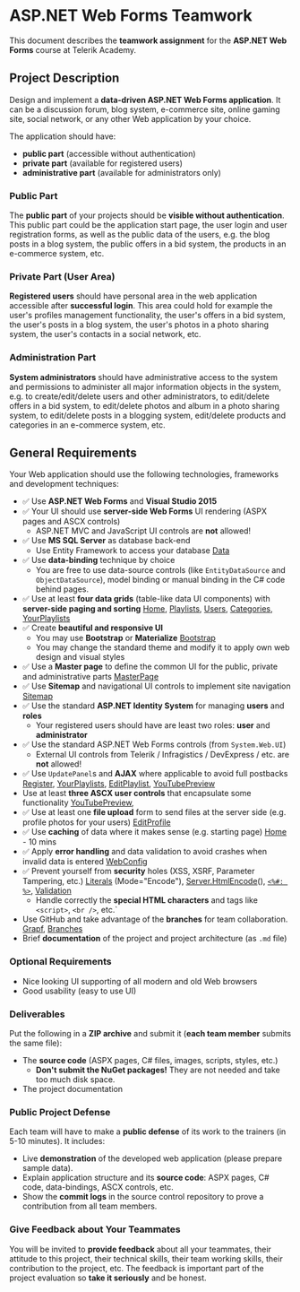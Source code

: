 # ASP.NET Web Forms Teamwork

This document describes the **teamwork assignment** for the **ASP.NET Web Forms** course at Telerik Academy.

## Project Description

Design and implement a **data-driven ASP.NET Web Forms application**. It can be a discussion forum, blog system, e-commerce site, online gaming site, social network, or any other Web application by your choice.

The application should have:

* **public part** (accessible without authentication)
* **private part** (available for registered users)
* **administrative part** (available for administrators only)

### Public Part

The **public part** of your projects should be **visible without authentication**.
This public part could be the application start page, the user login and user registration forms, as well as the public data of the users, e.g. the blog posts in a blog system, the public offers in a bid system, the products in an e-commerce system, etc.

### Private Part (User Area)

**Registered users** should have personal area in the web application accessible after **successful login**.
This area could hold for example the user's profiles management functionality, the user's offers in a bid system, the user's posts in a blog system, the user's photos in a photo sharing system, the user's contacts in a social network, etc.

### Administration Part

**System administrators** should have administrative access to the system and permissions to administer all major information objects in the system, e.g. to create/edit/delete users and other administrators, to edit/delete offers in a bid system, to edit/delete photos and album in a photo sharing system, to edit/delete posts in a blogging system, edit/delete products and categories in an e-commerce system, etc.

## General Requirements

Your Web application should use the following technologies, frameworks and development techniques:

* :white_check_mark: Use **ASP.NET Web Forms** and **Visual Studio 2015**
* :white_check_mark: Your UI should use **server-side Web Forms** UI rendering (ASPX pages and ASCX controls) 
	* ASP.NET MVC and JavaScript UI controls are **not** allowed!
* :white_check_mark: Use **MS SQL Server** as database back-end 
	* Use Entity Framework to access your database [Data](./Source/Data/)
* :white_check_mark: Use **data-binding** technique by choice 
	* You are free to use data-source controls (like `EntityDataSource` and `ObjectDataSource`), model binding or manual binding in the C# code behind pages.
* :white_check_mark: Use at least **four data grids** (table-like data UI components) with **server-side paging and sorting**  [Home](./Source/BestPlaylists.WebForms/Default.aspx), [Playlists](./Source/BestPlaylists.WebForms/Playlists/Show.aspx), [Users](./Source/BestPlaylists.WebForms/Admin/Users.aspx), [Categories](./Source/BestPlaylists.WebForms/Admin/Categories.aspx), [YourPlaylists](./Source/BestPlaylists.WebForms/Account/YourPlaylists.aspx)
* :white_check_mark: Create **beautiful and responsive UI** 
	* You may use **Bootstrap** or **Materialize** [Bootstrap](./Source/BestPlaylists.WebForms/Content/)
	* You may change the standard theme and modify it to apply own web design and visual styles
* :white_check_mark: Use a **Master page** to define the common UI for the public, private and administrative parts  [MasterPage](./Source/BestPlaylists.WebForms/Site.Master)
* :white_check_mark: Use **Sitemap** and navigational UI controls to implement site navigation [Sitemap](./Source/BestPlaylists.WebForms/Web.sitemap)
* :white_check_mark: Use the standard **ASP.NET Identity System** for managing **users** and **roles** 
	* Your registered users should have are least two roles: **user** and **administrator**
* :white_check_mark: Use the standard ASP.NET Web Forms controls (from `System.Web.UI`) 
	* External UI controls from Telerik / Infragistics / DevExpress / etc. are **not** allowed!
* :white_check_mark: Use `UpdatePanel`s and **AJAX** where applicable to avoid full postbacks  [Register](./Source/BestPlaylists.WebForms/Account/Register.aspx#L16), [YourPlaylists](./Source/BestPlaylists.WebForms/Account/YourPlaylist.aspx), [EditPlaylist](./Source/BestPlaylists.WebForms/Playlists/Edit.aspx#L141), [YouTubePreview](./Source/BestPlaylists.WebForms/UserControls/YouTubePreview.ascx)
* Use at least **three ASCX user controls** that encapsulate some functionality  [YouTubePreview](./Source/BestPlaylists.WebForms/UserControls/YouTubePreview.ascx),
* :white_check_mark: Use at least one **file upload** form to send files at the server side (e.g. profile photos for your users) [EditProfile](./Source/BestPlaylists.WebForms/Account/EditProfile.aspx#L108)
* :white_check_mark: Use **caching** of data where it makes sense (e.g. starting page)  [Home](./Source/BestPlaylists.WebForms/Default.aspx.cs#L32) - 10 mins
* :white_check_mark: Apply **error handling** and data validation to avoid crashes when invalid data is entered  [WebConfig](./Source/BestPlaylists.WebForms/Web.config#L95)
* :white_check_mark: Prevent yourself from **security** holes (XSS, XSRF, Parameter Tampering, etc.)  [Literals](./Source/BestPlaylists.WebForms/Account/Manage.aspx#L107) (Mode="Encode"), [Server.HtmlEncode](./Source/BestPlaylists.WebForms/Playlists/Edit.aspx.cs#L54)(), [`<%#: %>`](./Source/BestPlaylists.WebForms/Playlists/Details.aspx), [Validation](./Source/BestPlaylists.WebForms/Playlists/Create.aspx)
	* Handle correctly the **special HTML characters** and tags like `<script>`, `<br />`, etc.`
* Use GitHub and take advantage of the **branches** for team collaboration. [Grapf](https://github.com/ArcaneLightTeam/BestPlaylists/network), [Branches](https://github.com/ArcaneLightTeam/BestPlaylists/branches)
* Brief **documentation** of the project and project architecture (as `.md` file)

### Optional Requirements

* Nice looking UI supporting of all modern and old Web browsers
* Good usability (easy to use UI)

### Deliverables

Put the following in a **ZIP archive** and submit it (**each team member** submits the same file):
* The **source code** (ASPX pages, C# files, images, scripts, styles, etc.)
	* **Don't submit the NuGet packages!** They are not needed and take too much disk space.
* The project documentation

### Public Project Defense

Each team will have to make a **public defense** of its work to the trainers (in 5-10 minutes). It includes:
* Live **demonstration** of the developed web application (please prepare sample data).
* Explain application structure and its **source code**: ASPX pages, C# code, data-bindings, ASCX controls, etc.
* Show the **commit logs** in the source control repository to prove a contribution from all team members.

### Give Feedback about Your Teammates

You will be invited to **provide feedback** about all your teammates, their attitude to this project, their technical skills, their team working skills, their contribution to the project, etc.
The feedback is important part of the project evaluation so **take it seriously** and be honest.
